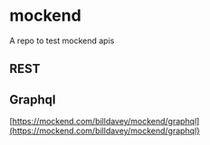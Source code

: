 # mockend
A repo to test mockend apis

## REST

## Graphql
[https://mockend.com/billdavey/mockend/graphql](https://mockend.com/billdavey/mockend/graphql}
